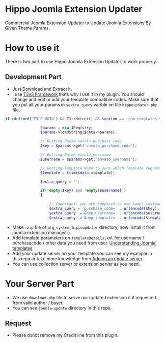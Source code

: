 # Hippo Joomla Extension Updater
Commercial Joomla Extension Updater to Update Joomla Extensions By Given Theme Params.

# How to use it

There is two part to use Hippo Joomla Extension Updater to work properly.

## Development Part

- Just Download and Extract it.
- I use [T3v3 Framework](http://www.t3-framework.org/ "T3 for Joomla") thats why I use it in my plugin. You should change and edit or add your template compatible codes. Make sure that you put all your params in `$extra_query` varible on file `hippoupdater.php` file.

```php
if (defined('T3_PLUGIN') && T3::detect() && $option == 'com_templates.style' && !empty($data->id)) {

                $params = new JRegistry;
                $params->loadString($data->params);

                // Getting Param envato_purchase_code
                $key = $params->get('envato_purchase_code');

                // Getting Param envato_username
                $username = $params->get('envato_username');

                // Getting Template Name to sure which Template requests for an update :)
                $template = trim($data->template); 

                $extra_query = '';

                if(!empty($key) and !empty($username) )
                {

                    // Important: you are supposed to use &amp; instead of a straight ampersand
                    $extra_query = 'purchase_code=' . urlencode($key);
                    $extra_query .='&amp;username=' . urlencode($username);
                    $extra_query .='&amp;template=' . urlencode($template);

```
- Make `.zip` file of `plg_system_hippoupdater` directory, now install it from joomla extension manager :)
- Add template parameters on `templateDetails.xml` for username / purchasecode / other data you need from user. [Understanding Joomla! templates](https://docs.joomla.org/Understanding_Joomla!_templates#Parameters "Understanding Joomla! templates")
- Add your update server on your template you can see my example in this repo or take more knowledge from [Adding an update server](https://docs.joomla.org/J2.5:Developing_a_MVC_Component/Adding_an_update_server "Adding an update server")
- You can use collection server or extension server as you need.

# Your Server Part

- We use `download.php` file to serve our updated extension if it requested from valid author / buyer.
- You can see `joomla-update` directory in this repo.

## Request
- Please donot remove my Credit line from this plugin.


